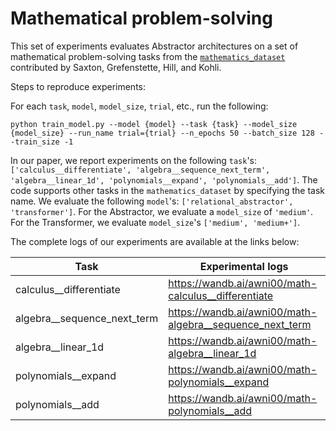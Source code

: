 # Mathematical problem-solving

This set of experiments evaluates Abstractor architectures on a set of mathematical problem-solving tasks from the [`mathematics_dataset`](https://github.com/google-deepmind/mathematics_dataset) contributed by Saxton, Grefenstette, Hill, and Kohli.

Steps to reproduce experiments:

For each `task`, `model`, `model_size`, `trial`, etc., run the following:
```
python train_model.py --model {model} --task {task} --model_size {model_size} --run_name trial={trial} --n_epochs 50 --batch_size 128 --train_size -1
```

In our paper, we report experiments on the following `task`'s: `['calculus__differentiate', 'algebra__sequence_next_term', 'algebra__linear_1d', 'polynomials__expand', 'polynomials__add']`. The code supports other tasks in the `mathematics_dataset` by specifying the task name. We evaluate the following `model`'s: `['relational_abstractor', 'transformer']`. For the Abstractor, we evaluate a `model_size` of `'medium'`. For the Transformer, we evaluate `model_size`'s `['medium', 'medium+']`.

The complete logs of our experiments are available at the links below:

| Task                        	| Experimental logs                                        	|
|-----------------------------	|----------------------------------------------------------	|
| calculus__differentiate     	| https://wandb.ai/awni00/math-calculus__differentiate     	|
| algebra__sequence_next_term 	| https://wandb.ai/awni00/math-algebra__sequence_next_term 	|
| algebra__linear_1d          	| https://wandb.ai/awni00/math-algebra__linear_1d          	|
| polynomials__expand         	| https://wandb.ai/awni00/math-polynomials__expand         	|
| polynomials__add            	| https://wandb.ai/awni00/math-polynomials__add            	|